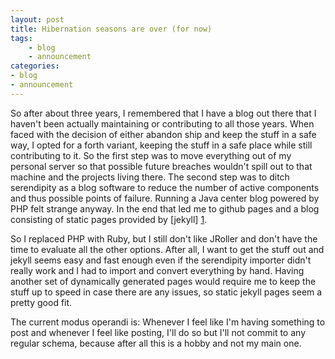 ```yaml
---
layout: post
title: Hibernation seasons are over (for now)
tags:
    - blog
    - announcement
categories:
- blog
- announcement
---
```

So after about three years, I remembered that I have a blog out there that I haven't been actually maintaining or contributing to all those years. When faced with the decision of either abandon ship and keep the stuff in a safe way, I opted for a forth variant, keeping the stuff in a safe place while still contributing to it. So the first step was to move everything out of my personal server so that possible future breaches wouldn't spill out to that machine and the projects living there. The second step was to ditch serendipity as a blog software to reduce the number of active components and thus possible points of failure. Running a Java center blog powered by PHP felt strange anyway. In the end that led me to github pages and a blog consisting of static pages provided by [jekyll] [1].


So I replaced PHP with Ruby, but I still don't like JRoller and don't have the time to evaluate all the other options. After all, I want to get the stuff out and jekyll seems easy and fast enough even if the serendipity importer didn't really work and I had to import and convert everything by hand. Having another set of dynamically generated pages would require me to keep the stuff up to speed in case there are any issues, so static jekyll pages seem a pretty good fit.

The current modus operandi is: Whenever I feel like I'm having something to post and whenever I feel like posting, I'll do so but I'll not commit to any regular schema, because after all this is a hobby and not my main one. 

[1]: https://jekyllrb.com/ "Jekyll - Simple, blog-aware, static sites"